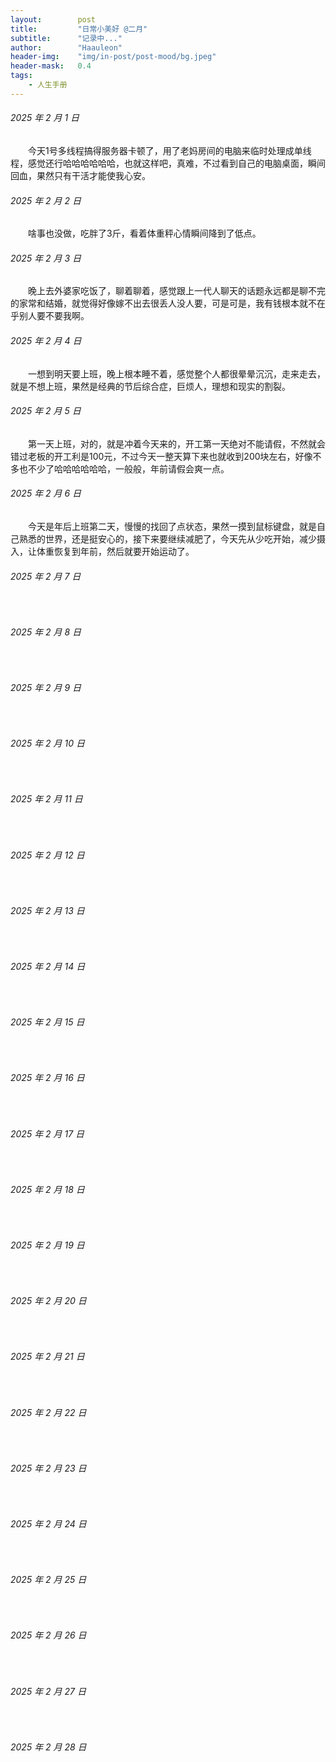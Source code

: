 ```yaml
---
layout:        post
title:         "日常小美好 @二月"
subtitle:      "记录中..."
author:        "Haauleon"
header-img:    "img/in-post/post-mood/bg.jpeg"
header-mask:   0.4
tags:
    - 人生手册
---
```


###### 2025 年 2 月 1 日
&emsp;&emsp;今天1号多线程搞得服务器卡顿了，用了老妈房间的电脑来临时处理成单线程，感觉还行哈哈哈哈哈哈，也就这样吧，真难，不过看到自己的电脑桌面，瞬间回血，果然只有干活才能使我心安。

###### 2025 年 2 月 2 日
&emsp;&emsp;啥事也没做，吃胖了3斤，看着体重秤心情瞬间降到了低点。

###### 2025 年 2 月 3 日
&emsp;&emsp;晚上去外婆家吃饭了，聊着聊着，感觉跟上一代人聊天的话题永远都是聊不完的家常和结婚，就觉得好像嫁不出去很丢人没人要，可是可是，我有钱根本就不在乎别人要不要我啊。

###### 2025 年 2 月 4 日
&emsp;&emsp;一想到明天要上班，晚上根本睡不着，感觉整个人都很晕晕沉沉，走来走去，就是不想上班，果然是经典的节后综合症，巨烦人，理想和现实的割裂。

###### 2025 年 2 月 5 日
&emsp;&emsp;第一天上班，对的，就是冲着今天来的，开工第一天绝对不能请假，不然就会错过老板的开工利是100元，不过今天一整天算下来也就收到200块左右，好像不多也不少了哈哈哈哈哈哈，一般般，年前请假会爽一点。

###### 2025 年 2 月 6 日
&emsp;&emsp;今天是年后上班第二天，慢慢的找回了点状态，果然一摸到鼠标键盘，就是自己熟悉的世界，还是挺安心的，接下来要继续减肥了，今天先从少吃开始，减少摄入，让体重恢复到年前，然后就要开始运动了。

###### 2025 年 2 月 7 日
&emsp;&emsp;

###### 2025 年 2 月 8 日
&emsp;&emsp;

###### 2025 年 2 月 9 日
&emsp;&emsp;

###### 2025 年 2 月 10 日
&emsp;&emsp;

###### 2025 年 2 月 11 日
&emsp;&emsp;

###### 2025 年 2 月 12 日
&emsp;&emsp;

###### 2025 年 2 月 13 日
&emsp;&emsp;

###### 2025 年 2 月 14 日
&emsp;&emsp;

###### 2025 年 2 月 15 日
&emsp;&emsp;

###### 2025 年 2 月 16 日
&emsp;&emsp;

###### 2025 年 2 月 17 日
&emsp;&emsp;

###### 2025 年 2 月 18 日
&emsp;&emsp;

###### 2025 年 2 月 19 日
&emsp;&emsp;

###### 2025 年 2 月 20 日
&emsp;&emsp;

###### 2025 年 2 月 21 日
&emsp;&emsp;

###### 2025 年 2 月 22 日
&emsp;&emsp;

###### 2025 年 2 月 23 日
&emsp;&emsp;

###### 2025 年 2 月 24 日
&emsp;&emsp;

###### 2025 年 2 月 25 日
&emsp;&emsp;

###### 2025 年 2 月 26 日
&emsp;&emsp;

###### 2025 年 2 月 27 日
&emsp;&emsp;

###### 2025 年 2 月 28 日
&emsp;&emsp;

